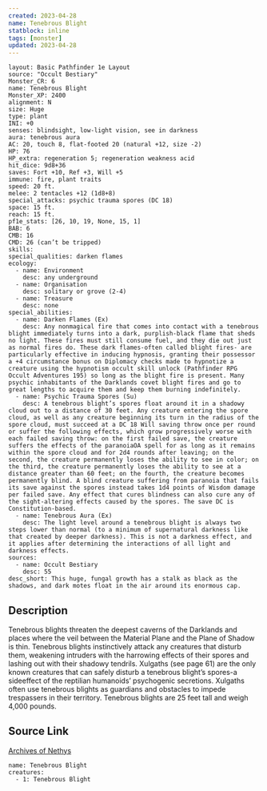 ```yaml
---
created: 2023-04-28
name: Tenebrous Blight
statblock: inline
tags: [monster]
updated: 2023-04-28
---
```

```statblock
layout: Basic Pathfinder 1e Layout
source: "Occult Bestiary"
Monster_CR: 6
name: Tenebrous Blight
Monster_XP: 2400
alignment: N
size: Huge
type: plant
INI: +0
senses: blindsight, low-light vision, see in darkness
aura: tenebrous aura
AC: 20, touch 8, flat-footed 20 (natural +12, size -2)
HP: 76
HP_extra: regeneration 5; regeneration weakness acid
hit_dice: 9d8+36
saves: Fort +10, Ref +3, Will +5
immune: fire, plant traits
speed: 20 ft.
melee: 2 tentacles +12 (1d8+8)
special_attacks: psychic trauma spores (DC 18)
space: 15 ft.
reach: 15 ft.
pf1e_stats: [26, 10, 19, None, 15, 1]
BAB: 6
CMB: 16
CMD: 26 (can’t be tripped)
skills: 
special_qualities: darken flames
ecology:
  - name: Environment
    desc: any underground
  - name: Organisation
    desc: solitary or grove (2-4)
  - name: Treasure
    desc: none
special_abilities:
  - name: Darken Flames (Ex)
    desc: Any nonmagical fire that comes into contact with a tenebrous blight immediately turns into a dark, purplish-black flame that sheds no light. These fires must still consume fuel, and they die out just as normal fires do. These dark flames-often called blight fires- are particularly effective in inducing hypnosis, granting their possessor a +4 circumstance bonus on Diplomacy checks made to hypnotize a creature using the hypnotism occult skill unlock (Pathfinder RPG Occult Adventures 195) so long as the blight fire is present. Many psychic inhabitants of the Darklands covet blight fires and go to great lengths to acquire them and keep them burning indefinitely.
  - name: Psychic Trauma Spores (Su)
    desc: A tenebrous blight’s spores float around it in a shadowy cloud out to a distance of 30 feet. Any creature entering the spore cloud, as well as any creature beginning its turn in the radius of the spore cloud, must succeed at a DC 18 Will saving throw once per round or suffer the following effects, which grow progressively worse with each failed saving throw: on the first failed save, the creature suffers the effects of the paranoiaOA spell for as long as it remains within the spore cloud and for 2d4 rounds after leaving; on the second, the creature permanently loses the ability to see in color; on the third, the creature permanently loses the ability to see at a distance greater than 60 feet; on the fourth, the creature becomes permanently blind. A blind creature suffering from paranoia that fails its save against the spores instead takes 1d4 points of Wisdom damage per failed save. Any effect that cures blindness can also cure any of the sight-altering effects caused by the spores. The save DC is Constitution-based.
  - name: Tenebrous Aura (Ex)
    desc: The light level around a tenebrous blight is always two steps lower than normal (to a minimum of supernatural darkness like that created by deeper darkness). This is not a darkness effect, and it applies after determining the interactions of all light and darkness effects.
sources:
  - name: Occult Bestiary
    desc: 55
desc_short: This huge, fungal growth has a stalk as black as the shadows, and dark motes float in the air around its enormous cap.
```
## Description
Tenebrous blights threaten the deepest caverns of the Darklands and places where the veil between the Material Plane and the Plane of Shadow is thin. Tenebrous blights instinctively attack any creatures that disturb them, weakening intruders with the harrowing effects of their spores and lashing out with their shadowy tendrils. Xulgaths (see page 61) are the only known creatures that can safely disturb a tenebrous blight’s spores-a sideeffect of the reptilian humanoids’ psychogenic secretions. Xulgaths often use tenebrous blights as guardians and obstacles to impede trespassers in their territory. Tenebrous blights are 25 feet tall and weigh 4,000 pounds.
## Source Link
[Archives of Nethys](https://aonprd.com/MonsterDisplay.aspx?ItemName=Tenebrous%20Blight)
```encounter-table
name: Tenebrous Blight
creatures:
  - 1: Tenebrous Blight
```
